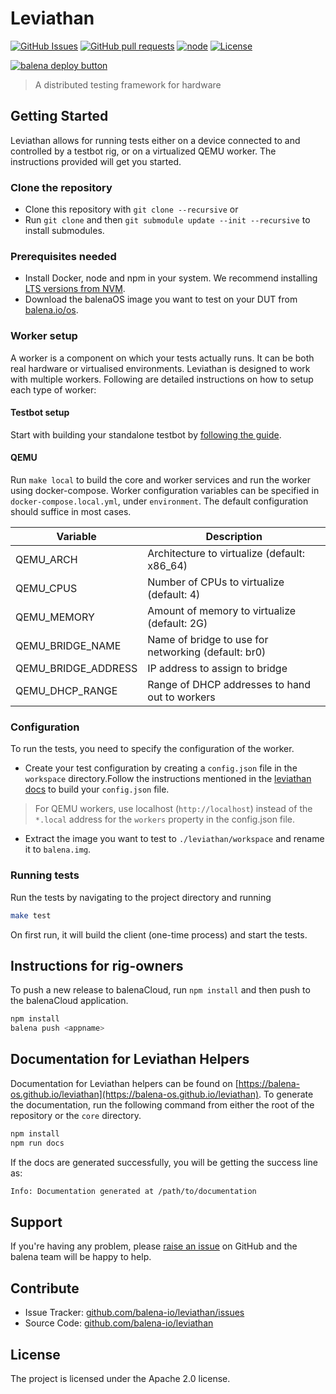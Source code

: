 # Leviathan

[![GitHub Issues](https://img.shields.io/github/issues/balena-io/leviathan.svg)](https://github.com/balena-io/leviathan/issues)
[![GitHub pull requests](https://img.shields.io/github/issues-pr/balena-io/leviathan.svg)](https://github.com/balena-io/leviathan/pulls)
[![node](https://img.shields.io/badge/node-v12.0.0-green.svg)](https://nodejs.org/download/release/v12.0.0/)
[![License](https://img.shields.io/badge/license-APACHE%202.0-blue.svg)](https://opensource.org/licenses/Apache-2.0)

[![balena deploy button](https://www.balena.io/deploy.svg)](https://dashboard.balena-cloud.com/deploy?repoUrl=https://github.com/balena-os/leviathan)

> A distributed testing framework for hardware

## Getting Started

Leviathan allows for running tests either on a device connected to and controlled by a testbot rig, or on a virtualized QEMU worker. The instructions provided will get you started.

### Clone the repository

- Clone this repository with `git clone --recursive` or
- Run `git clone` and then `git submodule update --init --recursive` to install submodules.

### Prerequisites needed

- Install Docker, node and npm in your system. We recommend installing [LTS versions from NVM](https://github.com/nvm-sh/nvm#install--update-script).
- Download the balenaOS image you want to test on your DUT from [balena.io/os](https://balena.io/os#download).

### Worker setup

A worker is a component on which your tests actually runs. It can be both real hardware or virtualised environments. Leviathan is designed to work with multiple workers. Following are detailed instructions on how to setup each type of worker:
#### Testbot setup

Start with building your standalone testbot by [following the guide](https://github.com/balena-io-hardware/testbot-hardware/blob/master/documentation/getting-started.md#quick-start-guide-for-testbot).

#### QEMU

Run `make local` to build the core and worker services and run the worker using docker-compose.
Worker configuration variables can be specified in `docker-compose.local.yml`, under `environment`.
The default configuration should suffice in most cases.

| Variable            | Description                                         |
| -----------         | --------------------------------------------------- |
| QEMU_ARCH           | Architecture to virtualize (default: x86_64)        |
| QEMU_CPUS           | Number of CPUs to virtualize (default: 4)           |
| QEMU_MEMORY         | Amount of memory to virtualize (default: 2G)        |
| QEMU_BRIDGE_NAME    | Name of bridge to use for networking (default: br0) |
| QEMU_BRIDGE_ADDRESS | IP address to assign to bridge                      |
| QEMU_DHCP_RANGE     | Range of DHCP addresses to hand out to workers      |

### Configuration

To run the tests, you need to specify the configuration of the worker.

- Create your test configuration by creating a `config.json` file in the `workspace` directory.Follow the instructions mentioned in the [leviathan docs](https://github.com/balena-os/leviathan/blob/master/documentation/quickstart.md) to build your `config.json` file. 
  
> For QEMU workers, use localhost (`http://localhost`) instead of the `*.local` address for the `workers` property in the config.json file.
  
- Extract the image you want to test to `./leviathan/workspace` and rename it to `balena.img`.

### Running tests

Run the tests by navigating to the project directory and running

```bash
make test
```

On first run, it will build the client (one-time process) and start the tests. 

## Instructions for rig-owners

To push a new release to balenaCloud, run `npm install` and then push to the balenaCloud application.

```bash
npm install
balena push <appname>
```
## Documentation for Leviathan Helpers

Documentation for Leviathan helpers can be found on [https://balena-os.github.io/leviathan](https://balena-os.github.io/leviathan). To generate the documentation, run the following command from either the root of the repository or the `core` directory.

```bash
npm install
npm run docs
```

If the docs are generated successfully, you will be getting the success line as:

```bash
Info: Documentation generated at /path/to/documentation
```

## Support

If you're having any problem, please [raise an issue][newissue] on GitHub and the balena team will be happy to help.

## Contribute

- Issue Tracker: [github.com/balena-io/leviathan/issues][issues]
- Source Code: [github.com/balena-io/leviathan][source]

## License

The project is licensed under the Apache 2.0 license.

[issues]: https://github.com/balena-io/leviathan/issues
[newissue]: https://github.com/balena-io/leviathan/issues/new
[source]: https://github.com/balena-io/leviathan
